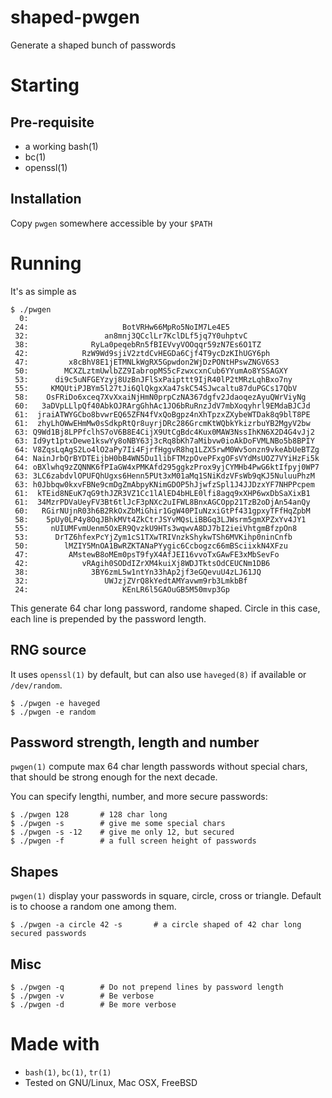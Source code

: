
# shaped-pwgen

Generate a shaped bunch of passwords

# Starting

## Pre-requisite

- a working bash(1)
- bc(1)
- openssl(1)

## Installation

Copy ```pwgen``` somewhere accessible by your ```$PATH```

# Running

It's as simple as

    $ ./pwgen
	  0:
	 24:                     BotVRHw66MpRo5NoIM7Le4E5
	 32:                 an8mnj3QCclLr7KclDLf5jq7Y0uhptvC
	 38:              RyLa0peqebRn5fBIEVvyVOOqqr59zN7Es6O1TZ
	 42:            RzW9Wd9sjiV2ztdCvHEGDa6Cjf4T9ycDzKIhUGY6ph
	 47:         x8cBhV8E1jETMNLkWgRX5Gpwdon2WjDzPONtHPswZNGV6S3
	 50:        MCXZLztmUwlbZZ9IabropMS5cFzwxcxnCub6YYumAo8YSSAGXY
	 53:      di9c5uNFGEYzyj8UzBnJFlSxPaipttt9IjR40lP2tMRzLqhBxo7ny
	 55:     KMQUtiPJBYm5l27tJi6QlQkgxXa47skC54SJwcaltu87duPGCs17QbV
	 58:    OsFRiDo6xceq7XvXxaiNjHmN0prpCzNA367dgfv2JdaoqezAyuQWrViyNg
	 60:   3aDVpLLlpQf40AbkOJRArgGhhAc1JO6bRuRnzJdV7mbXoqyhrl9EMdaBJCJd
	 61:  jraiATWYGCbo8bvwrEQ65ZFN4fVxQoBgpz4nXhTpzxZXybeWTDak8q9blT8PE
	 61:  zhyLhOWwEHmMw0sSdkpRtQr8uyrjDRc286GrcmKtWQbkYkizrbuYB2MgyV2bw
	 63: Q9Wd1Bj8LPPfclhS7oV6B8E4CijX9UtCgBdc4Kux0MAW3NssIhKN6X2D4G4vJj2
	 63: Id9yt1ptxDewe1kswYy8oNBY63j3cRq8bKh7aMibvw0ioAkDoFVMLNBo5b8BPIY
	 64: V8ZqsLqAgS2Lo4lO2aPy7Ii4FjrfHggvR8hq1LZX5rwM0Wv5onzn9vkeAbUeBTZg
	 64: NainJrbQrBYDTEijbH0bB4WN5Du1libFTMzpOvePFxgOFsVYdMsUOZ7VYiHzFi5k
	 64: oBXlwhq9zZQNNK6fPIaGW4xPMKAfd295ggkzProx9yjCYMHb4PwG6ktIfpyj0WP7
	 63: 3LC6zabdvlOPUFQhUgxs6Henn5PUt3xM01aMq1SNiKdzVFsWb9qKJ5NuluuPhzM
	 63: h0Jbbqw0kxvFBNe9cmDgZmAbpyKNimGDOP5hJjwfzSpl1J4JJDzxYF7NHPPcpem
	 61:  kTEid8NEuK7qG9thJZR3VZ1Cc1lAlED4bHLE0lfi8agq9xXHP6wxDbSaXixB1
	 61:  34MzrPDVaUeyFV3Bt6tlJcF3pNXc2uIFWL8BnxAGCOpp21TzB2oDjAn54anQy
	 60:   RGirNUjnR03h6B2RkOxZbMiGhir1GgW40PIuNzxiGtPf431gpxyTFfHqZpbM
	 58:    5pUy0LP4y8OqJBhkMVt4ZkCtrJSYvMQsLiBBGq3LJWsrm5gmXPZxYv4JY1
	 55:     nUIUMFvmUenm5OxER9QvzkU9HTs3wqwvA8DJ7bI2ieiVhtgmBfzpOn8
	 53:      DrTZ6hfexPcYjZym1cS1TXwTRIVnzkShykwTSh6MVKihp0ninCnfb
	 50:        lMZIY5MnOA1BwRZKTANaPYygic6Ccbogzc66mBSciixkN4XFzu
	 47:         AMstewB8oMEm0psT9fyX4AfJEI16vvoTxGAwFE3xMbSevFo
	 42:            vRAgih0SODdIZrXM4kuiXj8WDJTktsOdCEUCNm1DB6
	 38:              3BY6zmL5w1ntYn33hAp2jf3eGQevuU4zLJ61JQ
	 32:                 UWJzjZVrQ8kYedtAMYavwm9rb3LmkbBf
	 24:                     KEnLR6l5GAOuGB5M50mvp3Gp

 This generate 64 char long password, randome shaped. Circle in this case, each line is prepended by the password length.


## RNG source

It uses ```openssl(1)``` by default, but can also use ```haveged(8)``` if available or ```/dev/random```.

 	$ ./pwgen -e haveged
	$ ./pwgen -e random

## Password strength, length and number

```pwgen(1)``` compute max 64 char length passwords without special chars, that should be strong enough for the next decade. 

You can specify lengthi, number, and more secure passwords:

	$ ./pwgen 128		# 128 char long
	$ ./pwgen -s		# give me some special chars
	$ ./pwgen -s -12	# give me only 12, but secured
	$ ./pwgen -f		# a full screen height of passwords

## Shapes

```pwgen(1)``` display your passwords in square, circle, cross or triangle. Default is to choose a random one among them.

	$ ./pwgen -a circle 42 -s		# a circle shaped of 42 char long secured passwords

## Misc

	$ ./pwgen -q		# Do not prepend lines by password length
	$ ./pwgen -v		# Be verbose
	$ ./pwgen -d		# Be more verbose

# Made with

- ```bash(1)```, ```bc(1)```, ```tr(1)```
- Tested on GNU/Linux, Mac OSX, FreeBSD
